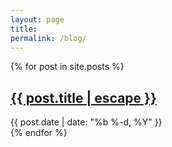 ```yaml
---
layout: page
title: 
permalink: /blog/
---
```

<div class="mw7 center pb2">

  <div class="post-list">
    {% for post in site.posts %}
      <div>
      <h2>
          <a class="link black-80" href="{{ post.url | prepend: site.baseurl }}">{{ post.title | escape }}</a>
        </h2>
        <span class="f4 black-50 i center">{{ post.date | date: "%b %-d, %Y" }}</span>
      </div>
    {% endfor %}
  </div>

</div>